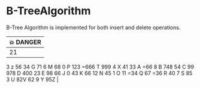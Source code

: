 # B-TreeAlgorithm
 B-Tree Algorithm is implemented for both insert and delete operations.

| :boom: DANGER              |
|:---------------------------|
| 21
3
z
56 34 G
71 6 M
68 0 P
123 =666 T 999 4 X
41 33 A =66 8 B 748 54 C 99 978 D 400 23 E 98 66 J
0 43 K 66 12 N 45 1 O 11 =34 Q 67 =36 R 40 7 S 85 3 U 82V
62 9 Y 95Z |
